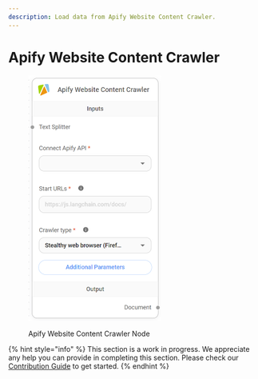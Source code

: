 ```yaml
---
description: Load data from Apify Website Content Crawler.
---
```


# Apify Website Content Crawler

<figure><img src="../../../.gitbook/assets/image (2) (1) (1).png" alt="" width="266"><figcaption><p>Apify Website Content Crawler Node</p></figcaption></figure>

{% hint style="info" %}
This section is a work in progress. We appreciate any help you can provide in completing this section. Please check our [Contribution Guide](https://toi500.gitbook.io/flowise-docs/contributing) to get started.
{% endhint %}
